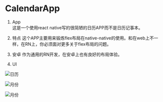 # CalendarApp

1. App  
这是一个使用react native写的很简陋的日历APP而不是日历记事本。

2. 特点
这个APP主要用来锻炼flex布局在native-native的使用。和在web上不一样，在RN上，你必须面对更多关于flex布局的问题。

3. 安卓
作为通用的RN开发，在安卓上也有良好的布局体验。

4. UI

![日历](https://raw.githubusercontent.com/sanyuelanv/CalendarApp/master/screenshots/1.PNG)

![月份](https://raw.githubusercontent.com/sanyuelanv/CalendarApp/master/screenshots/3.PNG)

![月份](https://raw.githubusercontent.com/sanyuelanv/CalendarApp/master/screenshots/2.PNG)
